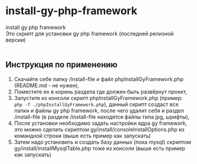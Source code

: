 # install-gy-php-framework<br/>
install gy php framework<br/>
Это скрипт для установки gy php framework (последней релизной версии)<br/>
<br/>

## Инструкция по применению
1. Cкачайте себе папку /install-file и файл phpInstallGyFramework.php (README.md - не нужен), <br/>
2. Поместите их в корень раздела где должен быть развёрнут проект,<br/>
3. Запустите из консоли скрипт phpInstallGyFramework.php (пример: `php -f ./phpInstallGyFramework.php`), данный скрипт создаст все папки и файлы gy php framework, после чего удалит себя и раздел /install-file (в разделе /install-file находятся файлы типа jpg, шрифты),<br/>
4. После установки необходимо задать настройки ядра gy framework, это можно сделать скриптом gy/install/consoleInstallOptions.php из командной строки (выше есть пример как запускать) <br/>
5. Затем надо установить и создать базу данных (пока mysql) скриптом gy/install/installMysqlTable.php тоже из консоли  (выше есть пример как запускать) <br/>
<br/><br/><br/>

